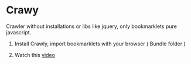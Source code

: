 Crawy
======

Crawler without installations or libs like jquery, only bookmarklets pure javascript.

1. Install Crawly, import bookmarklets with your browser ( Bundle folder )

2. Watch this [ video ]() 

